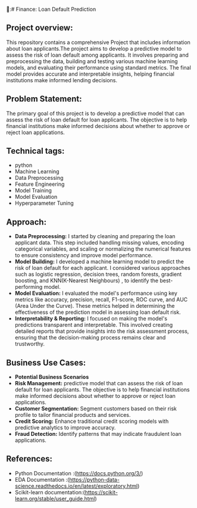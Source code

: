 🏦:# Finance: Loan Default Prediction
## Project overview:
This repository contains a comprehensive Project that includes information about loan applicants.The project aims to develop a predictive model to assess the risk of loan default among applicants. It involves preparing and preprocessing the data, building and testing various machine learning models, and evaluating their performance using standard metrics. The final model provides accurate and interpretable insights, helping financial institutions make informed lending decisions. 

## Problem Statement:
The primary goal of this project is to develop a predictive model that can assess the risk of loan default for loan applicants. The objective is to help financial institutions make informed decisions about whether to approve or reject loan applications.

## Technical tags:
* python
* Machine Learning
* Data Preprocessing
* Feature Engineering
* Model Training
* Model Evaluation
* Hyperparameter Tuning
  
## Approach:
* **Data Preprocessing:** I started by cleaning and preparing the loan applicant data. This step included handling missing values, encoding categorical variables, and scaling or normalizing the numerical features to ensure consistency and improve model performance.
* **Model Building:** I developed a machine learning model to predict the risk of loan default for each applicant. I considered various approaches such as logistic regression, decision trees, random forests, gradient boosting, and KNN(K-Nearest Neighbours) , to identify the best-performing model.
* **Model Evaluation:** I evaluated the model's performance using key metrics like accuracy, precision, recall, F1-score, ROC curve, and AUC (Area Under the Curve). These metrics helped in determining the effectiveness of the prediction model in assessing loan default risk.
* **Interpretability & Reporting:** I focused on making the model's predictions transparent and interpretable. This involved creating detailed reports that provide insights into the risk assessment process, ensuring that the decision-making process remains clear and trustworthy.

## Business Use Cases:
* **Potential Business Scenarios**
* **Risk Management:** predictive model that can assess the risk of loan default for loan applicants. The objective is to help financial institutions make informed decisions 
  about whether to approve or reject loan applications.
* **Customer Segmentation:** Segment customers based on their risk profile to tailor financial products and services.
* **Credit Scoring:** Enhance traditional credit scoring models with predictive analytics to improve accuracy.
* **Fraud Detection:** Identify patterns that may indicate fraudulent loan applications.

## References:
* Python Documentation :(https://docs.python.org/3/)
* EDA Documentation :(https://python-data-science.readthedocs.io/en/latest/exploratory.html)
* Scikit-learn documentation:(https://scikit-learn.org/stable/user_guide.html)




